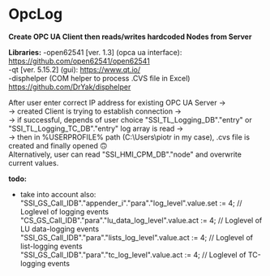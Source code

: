 # OpcLog
**Create OPC UA Client then reads/writes hardcoded Nodes from Server**

**Libraries:**
-open62541 [ver. 1.3] (opca ua interface): https://github.com/open62541/open62541 <br />
-qt  [ver. 5.15.2] (gui): https://www.qt.io/ <br />
-disphelper (COM helper to process .CVS file in Excel) https://github.com/DrYak/disphelper <br />

After user enter correct IP address for existing OPC UA Server -><br />
-> created Client is trying to establish connection -><br />
-> if successful, depends of user choice "SSI_TL_Logging_DB"."entry" or "SSI_TL_Logging_TC_DB"."entry" log array is read -><br />
-> then in %USERPROFILE% path (C:\Users\piotr in my case), .cvs file is created and finally opened  🙃 <br />
Alternatively, user can read "SSI_HMI_CPM_DB"."node" and overwrite current values.


**todo:**<br />
- take into account also: <br /> 
  "SSI_GS_Call_IDB"."appender_i"."para"."log_level".value.set := 4; // Loglevel of logging events
  "CS_GS_Call_IDB"."para"."lu_data_log_level".value.act := 4; // Loglevel of LU data-logging events
  "SSI_GS_Call_IDB"."para"."lists_log_level".value.act := 4; // Loglevel of list-logging events <br />
  "SSI_GS_Call_IDB"."para"."tc_log_level".value.act := 4; // Loglevel of TC-logging events
